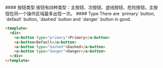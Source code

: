 
<cn>
#### 按钮类型
按钮有四种类型：主按钮、次按钮、虚线按钮、危险按钮。主按钮在同一个操作区域最多出现一次。
</cn>

<us>
#### Type
There are `primary` button, `default` button, `dashed` button and `danger` button in govd.
</us>

```html
<template>
  <div>
    <a-button type="primary">Primary</a-button>
    <a-button>Default</a-button>
    <a-button type="dashed">Dashed</a-button>
    <a-button type="danger">Danger</a-button>
  </div>
</template>
```

